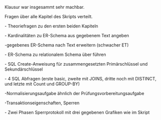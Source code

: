 Klausur war insgesammt sehr machbar.

Fragen über alle Kapitel des Skripts verteilt.

\- Theoriefragen zu den ersten beiden Kapiteln

\- Kardinalitäten zu ER-Schema aus gegebenem Text angeben

\-gegebenes ER-Schema nach Text erweitern (schwacher ET)

\- ER-Schema zu relationalem Schema über führen

\- SQL Create-Anweisung für zusammengesetzten Primärschlüssel und Sekundärschlüssel

\- 4 SQL Abfragen (erste basic, zweite mit JOINS, dritte noch mit DISTINCT, und letzte mit Count und GROUP-BY)

\-Normalisierungsaufgabe ähnlich der Prüfungsvorbereitungsaufgabe

\-Transaktionseigenschaften, Sperren

\- Zwei Phasen Sperrprotokoll mit drei gegebenen Grafiken wie im Skript